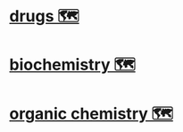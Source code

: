 # [drugs 🗺️](https://my.mindnode.com/5HyyfoE5sufZR5RvN9isTCdaYByzxFVhLqpk2MXg)


# [biochemistry 🗺️](https://my.mindnode.com/zi4L6xyTss5zyiBkw6RqAqUhzaBZgpXNQk2UNA8D)

# [organic chemistry 🗺️](https://my.mindnode.com/dhjpxEvxsiojxW3zpYLauuaPtunmybtWNfUjmy4b)
